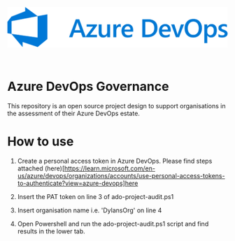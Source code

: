 ![ado-logo](.images/azure-devops-logo.png)

<br>

# Azure DevOps Governance

This repository is an open source project design to support organisations in the assessment of their Azure DevOps estate.

# How to use

1. Create a personal access token in Azure DevOps. Please find steps attached (here)[https://learn.microsoft.com/en-us/azure/devops/organizations/accounts/use-personal-access-tokens-to-authenticate?view=azure-devops]here

2. Insert the PAT token on line 3 of ado-project-audit.ps1

3. Insert organisation name i.e. 'DylansOrg' on line 4

4. Open Powershell and run the ado-project-audit.ps1 script and find results in the lower tab. 

